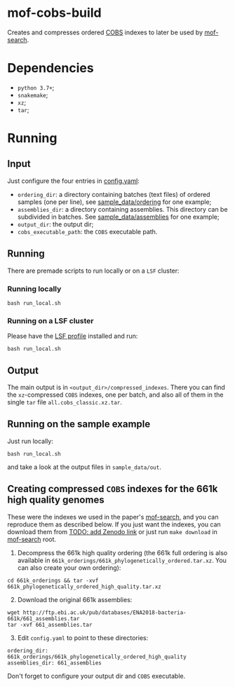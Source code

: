 # mof-cobs-build

Creates and compresses ordered [COBS](https://github.com/iqbal-lab-org/cobs) indexes to later be used by
[mof-search][1].

# Dependencies

* `python 3.7+`;
* `snakemake`;
* `xz`;
* `tar`;

# Running

## Input

Just configure the four entries in [config.yaml](config.yaml):
* `ordering_dir`: a directory containing batches (text files) of ordered samples (one per line),
see [sample_data/ordering](sample_data/ordering) for one example;
* `assemblies_dir`: a directory containing assemblies. This directory can be subdivided in batches.
See [sample_data/assemblies](sample_data/assemblies) for one example;
* `output_dir`: the output dir;
* `cobs_executable_path`: the `COBS` executable path.

## Running

There are premade scripts to run locally or on a `LSF` cluster:

### Running locally

```
bash run_local.sh
```

### Running on a LSF cluster

Please have the [LSF profile](https://github.com/Snakemake-Profiles/lsf) installed and run:

```
bash run_local.sh
```

## Output

The main output is in `<output_dir>/compressed_indexes`. There you can find the `xz`-compressed `COBS` indexes, one
per batch, and also all of them in the single `tar` file `all.cobs_classic.xz.tar`.

## Running on the sample example

Just run locally:

```
bash run_local.sh
```

and take a look at the output files in `sample_data/out`.

## Creating compressed `COBS` indexes for the 661k high quality genomes

These were the indexes we used in the paper's [mof-search][1], and you can reproduce them as described below. If you
just want the indexes, you can download them from [TODO: add Zenodo link](zenodo) or just run `make download` in
[mof-search][1] root.

1. Decompress the 661k high quality ordering (the 661k full ordering is also available in
`661k_orderings/661k_phylogenetically_ordered.tar.xz`. You can also create your own ordering):
```
cd 661k_orderings && tar -xvf 661k_phylogenetically_ordered_high_quality.tar.xz
```

2. Download the original 661k assemblies:

```
wget http://ftp.ebi.ac.uk/pub/databases/ENA2018-bacteria-661k/661_assemblies.tar
tar -xvf 661_assemblies.tar
```

3. Edit `config.yaml` to point to these directories:
```
ordering_dir: 661k_orderings/661k_phylogenetically_ordered_high_quality
assemblies_dir: 661_assemblies
```
Don't forget to configure your output dir and `COBS` executable.

[1]: https://github.com/karel-brinda/mof-search
